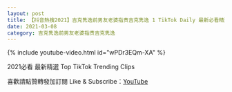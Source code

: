 ```yaml
---
layout: post
title: 【抖音熱搜2021】吉克隽逸前男友老婆指责吉克隽逸 1 TikTok Daily 最新必看精選合集2021 03 08
date: 2021-03-08
category: 吉克隽逸前男友老婆指责吉克隽逸
---
```


{% include youtube-video.html id="wPDr3EQm-XA" %}

2021必看 最新精選 Top TikTok Trending Clips

喜歡請點贊轉發加訂閱 Like & Subscribe：[YouTube](https://www.youtube.com/channel/UCAoR7VcanIPd04uEq_GIylA/videos)


